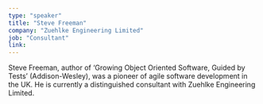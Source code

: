 ```yaml
---
type: "speaker"
title: "Steve Freeman"
company: "Zuehlke Engineering Limited"
job: "Consultant"
link:
---
```


Steve Freeman, author of ‘Growing Object Oriented Software, Guided by Tests’ (Addison-Wesley), was a pioneer of agile software development in the UK. He is currently a distinguished consultant with Zuehlke Engineering Limited.
